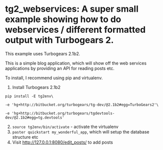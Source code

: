 tg2\_webservices: A super small example showing how to do webservices / different formatted output with Turbogears 2.
===========================================================


This example uses Turbogears 2.1b2. 

This is a simple blog application, which will show off the web services applications by providing an API for reading posts etc.


To install, I recommend using pip and virtualenv.

  1. Install Turbogears 2.1b2
  
    pip install -E tg2env\
    
    -e 'hg+http://bitbucket.org/turbogears/tg-dev/@2.1b2#egg=TurboGears2'\
    
    -e 'hg+http://bitbucket.org/turbogears/tgdevtools-dev/@2.1b2#egg=tg.devtools'
    
  2. `source tg2env/bin/activate` - activate the virtualenv
  3. `paster quickstart my_wonderful_app`, which will setup the database structure etc
  4. Visit http://127.0.0.1:8080/edit_posts/ to add posts

